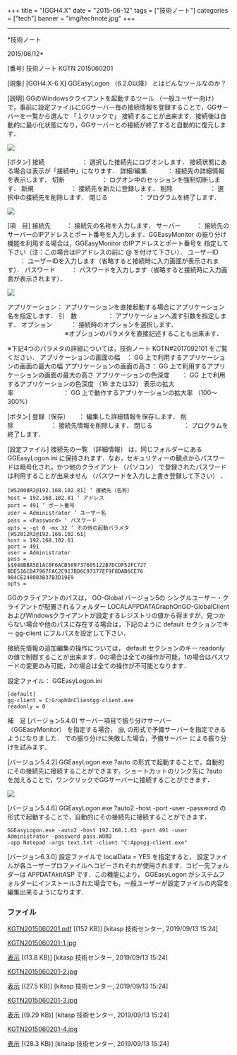 ﻿+++
title = "[GGH4.X"
date = "2015-06-12"
tags = ["技術ノート"]
categories = ["tech"]
banner = "img/technote.jpg"
+++

-----------------------------------------------------------------------------------------------------------------------------

*技術ノート

2015/06/12*


[番号]
技術ノート KGTN 2015060201

[現象]
[GGH4.X-6.X] GGEasyLogon （6.2.0以降） とはどんなツールなのか？

[説明]
GGのWindowsクライアントを起動するツール （一般ユーザー向け）
で，事前に設定ファイルにGGサーバー毎の接続情報を登録することで，GGサーバーを一覧から選んで
「１クリックで」
接続することが出来ます．接続後は自動的に最小化状態になり，GGサーバーとの接続が終了すると自動的に復元します．

![](http://techreport.kitasp.net/attachments/download/4329/KGTN2015060201-1.jpg)

[ボタン]
接続　　　　　　： 選択した接続先にログオンします．
接続状態にある場合は表示が「接続中」になります．
詳細/編集 　　　： 接続先の詳細情報を表示します．
切断　　　　　　： ログオン中のセッションを強制切断します．
新規　　　　　　： 接続先を新たに登録します．
削除　　　　　　： 選択中の接続先を削除します．
閉じる　　　　　： プログラムを終了します．

![](http://techreport.kitasp.net/attachments/download/4330/KGTN2015060201-2.jpg)

[項　目]
接続先 　　 ： 接続先の名称を入力します．
サーバー 　　 ：
接続先のサーバーのIPアドレスとポート番号を入力します．GGEasyMonitor
の振り分け機能を利用する場合は，GGEasyMonitor
のIPアドレスとポート番号を
指定して下さい（注：この場合はIPアドレスの前に @ を付けて下さい）．
ユーザーID 　　：
ユーザーIDを入力します（省略すると接続時に入力画面が表示されます）．
パスワード 　　 ：
パスワードを入力します（省略すると接続時に入力画面が表示されます）．

![](http://techreport.kitasp.net/attachments/download/4331/KGTN2015060201-3.jpg)

アプリケーション：
アプリケーションを直接起動する場合にアプリケーション名を指定します．
引　数　　　　　： アプリケーションへ渡す引数を指定します．
オプション　　　： 接続時のオプションを選択します．
　　　　　　　　　 ※オプションのパラメタを直接記述することも出来ます．

※下記4つのパラメタの詳細については，技術ノート KGTN#2017092101
をご覧ください．
アプリケーションの画面の幅　： GG
上で利用するアプリケーションの画面の最大の幅
アプリケーションの画面の高さ： GG
上で利用するアプリケーションの画面の最大の高さ
アプリケーションの色深度　　： GG 上で利用するアプリケーションの色深度
（16 または32）
表示の拡大率　　　　　　　　： GG 上で動作するアプリケーションの拡大率
（100～300%）

[ボタン]
登録（保存）　　： 編集した詳細情報を保存します．
削除　　　　　　： 接続先情報を削除します．
閉じる　　　　　： プログラムを終了します．

[設定ファイル]
接続先の一覧 （詳細情報） は，同じフォルダーにある GGEasyLogon.ini
に保持されます．なお，セキュリティーの観点からパスワードは暗号化され，かつ他のクライアント
（パソコン） で登録されたパスワードは利用することが出来ません
（パスワードを入力し上書き登録して下さい） ．

    [WS2008R2@192.168.102.81] ‘ 接続先（名称）
    host = 192.168.102.81 ‘ アドレス
    port = 491 ‘ ポート番号
    user = Administrator ‘ ユーザー名
    pass = <Password> ‘ パスワード
    opts = -qt 0 -mx 32 ‘ その他の起動パラメタ
    [WS2012R2@192.168.102.61]
    host = 192.168.102.61
    port = 491
    user = Administrator
    pass =
    $$948BBA5E1AC0F6ACB589737605122B7DCDF52FC727
    BDE516CB47967FAC2C917BD6C97377EF9F8DAB6CE76
    984CE248003B37B3D19E9
    opts =

GGのクライアントのパスは， GO-Global バージョン5の
シングルユーザー・クライアントが配置されるフォルダー
LOCALAPPDATAGraphOnGO-GlobalClient
およびWindowsクライアントが設定するレジストリの値から得ますが，見つからない場合や他のパスに存在する場合は，下記のように
default セクションでキー gg-client にフルパスを設定して下さい．

接続先情報の追加編集の操作については， default セクションのキー readonly
の値で制御することが出来ます．0の場合は全ての操作が可能，1の場合はパスワードの変更のみ可能，2の場合は全ての操作が不可能となります．

設定ファイル： GGEasyLogon.ini

    [default]
    gg-client = C:GraphOnClientgg-client.exe
    readonly = 0

補　足
[バージョン5.4.0]
サーバー項目で振り分けサーバー （GGEasyMonitor） を指定する場合， @,
の形式で予備サーバーを指定できるようになりました．
での振り分けに失敗した場合，予備サーバー による振り分けを試みます．

[バージョン5.4.2]
GGEasyLogon.exe ?auto
の形式で起動することで，自動的にその接続先に接続することができます．ショートカットのリンク先に
?auto を加えることで，ワンクリックでGGサーバーに接続することができます．

![](http://techreport.kitasp.net/attachments/download/4332/KGTN2015060201-4.jpg)

[バージョン5.4.6]
GGEasyLogon.exe ?auto2 -host -port -user -password
の形式で起動することで，自動的にその接続先に接続することができます．

    GGEasyLogon.exe -auto2 -host 192.168.1.63 -port 491 -user Administrator -password pass.WORD
    -app Notepad -args text.txt -client "C:Appsgg-client.exe" 

[バージョン6.3.0]
設定ファイルで localData = YES を指定すると，
設定ファイルが各ユーザープロファイルへコピーされそれが使用されます．コピー先フォルダーは
APPDATAkitASP です．この機能により， GGEasyLogon
がシステムフォルダーにインストールされた場合でも，一般ユーザーが設定ファイルの内容を編集出来るようになります．


### ファイル

 
 


[KGTN2015060201.pdf](http://techreport.kitasp.net/attachments/download/4328/KGTN2015060201.pdf)
 [(152 KB)] [kitasp 技術センター, 2019/09/13
15:24]

[KGTN2015060201-1.jpg](http://techreport.kitasp.net/attachments/download/4329/KGTN2015060201-1.jpg)

[表示](http://techreport.kitasp.net/attachments/4329/KGTN2015060201-1.jpg "表示")
 [(13.8 KB)] [kitasp 技術センター, 2019/09/13
15:24]

[KGTN2015060201-2.jpg](http://techreport.kitasp.net/attachments/download/4330/KGTN2015060201-2.jpg)

[表示](http://techreport.kitasp.net/attachments/4330/KGTN2015060201-2.jpg "表示")
 [(27.5 KB)] [kitasp 技術センター, 2019/09/13
15:24]

[KGTN2015060201-3.jpg](http://techreport.kitasp.net/attachments/download/4331/KGTN2015060201-3.jpg)

[表示](http://techreport.kitasp.net/attachments/4331/KGTN2015060201-3.jpg "表示")
 [(9.29 KB)] [kitasp 技術センター, 2019/09/13
15:24]

[KGTN2015060201-4.jpg](http://techreport.kitasp.net/attachments/download/4332/KGTN2015060201-4.jpg)

[表示](http://techreport.kitasp.net/attachments/4332/KGTN2015060201-4.jpg "表示")
 [(28.3 KB)] [kitasp 技術センター, 2019/09/13
15:24]


 


 

